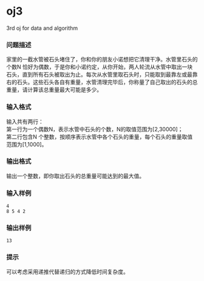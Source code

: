 # oj3
3rd oj for data and algorithm
### 问题描述
家里的一截水管被石头堵住了，你和你的朋友小诺想把它清理干净。水管里石头的个数N 恰好为偶数，于是你和小诺约定，从你开始，两人轮流从水管中取出一块石头，直到所有石头被取出为止。每次从水管里取石头时，只能取到最靠左或最靠右的石头。这些石头各自有重量，水管清理完毕后，你称量了自己取出的石头的总重量，请计算该总重量最大可能是多少。
 

### 输入格式
输入共有两行：  
第一行为一个偶数N，表示水管中石头的个数，N的取值范围为[2,30000]；  
第二行包含N 个整数，按顺序表示水管中各个石头的重量，每个石头的重量取值范围为[1,1000]。  
### 输出格式
输出一个整数，即你取出石头的总重量可能达到的最大值。 
### 输入样例
    4  
    8 5 4 2  
### 输出样例
    13
### 提示
可以考虑采用递推代替递归的方式降低时间复杂度。

